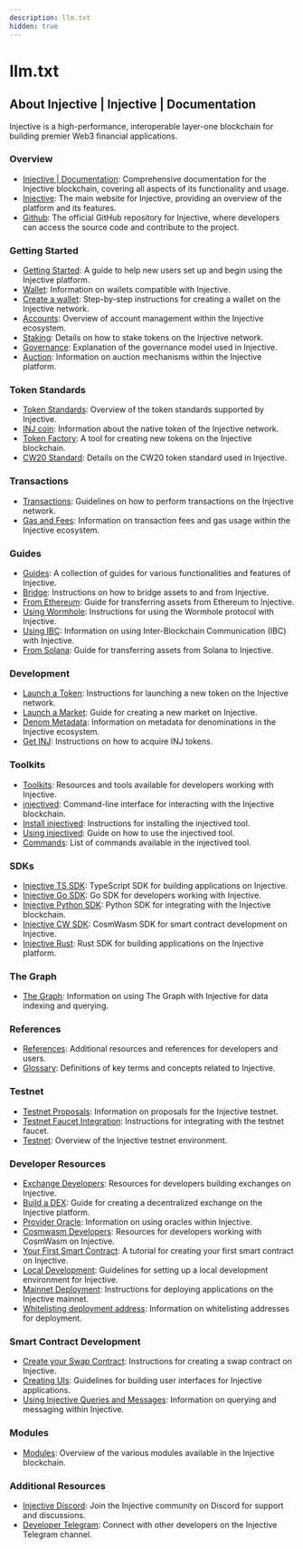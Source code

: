 ```yaml
---
description: llm.txt
hidden: true
---
```


# llm.txt

## About Injective | Injective | Documentation

Injective is a high-performance, interoperable layer-one blockchain for building premier Web3 financial applications.

### Overview

* [Injective | Documentation](https://docs.injective.network/): Comprehensive documentation for the Injective blockchain, covering all aspects of its functionality and usage.
* [Injective](https://injective.com/): The main website for Injective, providing an overview of the platform and its features.
* [Github](https://github.com/InjectiveLabs): The official GitHub repository for Injective, where developers can access the source code and contribute to the project.

### Getting Started

* [Getting Started](https://docs.injective.network/getting-started): A guide to help new users set up and begin using the Injective platform.
* [Wallet](https://docs.injective.network/getting-started/wallet): Information on wallets compatible with Injective.
* [Create a wallet](https://docs.injective.network/getting-started/wallet/create-a-wallet): Step-by-step instructions for creating a wallet on the Injective network.
* [Accounts](https://docs.injective.network/getting-started/wallet/accounts): Overview of account management within the Injective ecosystem.
* [Staking](https://docs.injective.network/getting-started/wallet/staking): Details on how to stake tokens on the Injective network.
* [Governance](https://docs.injective.network/getting-started/wallet/governance): Explanation of the governance model used in Injective.
* [Auction](https://docs.injective.network/getting-started/wallet/auction): Information on auction mechanisms within the Injective platform.

### Token Standards

* [Token Standards](https://docs.injective.network/getting-started/token-standards): Overview of the token standards supported by Injective.
* [INJ coin](https://docs.injective.network/getting-started/token-standards/inj-coin): Information about the native token of the Injective network.
* [Token Factory](https://docs.injective.network/getting-started/token-standards/token-factory): A tool for creating new tokens on the Injective blockchain.
* [CW20 Standard](https://docs.injective.network/getting-started/token-standards/cw20-standard): Details on the CW20 token standard used in Injective.

### Transactions

* [Transactions](https://docs.injective.network/getting-started/transactions): Guidelines on how to perform transactions on the Injective network.
* [Gas and Fees](https://docs.injective.network/getting-started/transactions/gas-and-fees): Information on transaction fees and gas usage within the Injective ecosystem.

### Guides

* [Guides](https://docs.injective.network/guides): A collection of guides for various functionalities and features of Injective.
* [Bridge](https://docs.injective.network/guides/bridge): Instructions on how to bridge assets to and from Injective.
* [From Ethereum](https://blog.injective.com/en/how-to-bridge-from-ethereum-to-injective-using-metamask/): Guide for transferring assets from Ethereum to Injective.
* [Using Wormhole](https://blog.injective.com/en/how-to-bridge-to-injective-using-wormhole/): Instructions for using the Wormhole protocol with Injective.
* [Using IBC](https://blog.injective.com/en/how-to-bridge-from-cosmos-to-injective-using-keplr/): Information on using Inter-Blockchain Communication (IBC) with Injective.
* [From Solana](https://blog.injective.com/en/how-to-bridge-from-solana-to-injective-using-phantom/): Guide for transferring assets from Solana to Injective.

### Development

* [Launch a Token](https://docs.injective.network/guides/launch-a-token): Instructions for launching a new token on the Injective network.
* [Launch a Market](https://docs.injective.network/guides/launch-a-market): Guide for creating a new market on Injective.
* [Denom Metadata](https://docs.injective.network/guides/denom-metadata): Information on metadata for denominations in the Injective ecosystem.
* [Get INJ](https://injective.com/getinj): Instructions on how to acquire INJ tokens.

### Toolkits

* [Toolkits](https://docs.injective.network/toolkits): Resources and tools available for developers working with Injective.
* [injectived](https://docs.injective.network/toolkits/injectived): Command-line interface for interacting with the Injective blockchain.
* [Install injectived](https://docs.injective.network/toolkits/injectived/install-injectived): Instructions for installing the injectived tool.
* [Using injectived](https://docs.injective.network/toolkits/injectived/using-injectived): Guide on how to use the injectived tool.
* [Commands](https://docs.injective.network/toolkits/injectived/advanced): List of commands available in the injectived tool.

### SDKs

* [Injective TS SDK](https://docs.ts.injective.network/): TypeScript SDK for building applications on Injective.
* [Injective Go SDK](https://github.com/InjectiveLabs/sdk-go/): Go SDK for developers working with Injective.
* [Injective Python SDK](https://github.com/InjectiveLabs/sdk-python): Python SDK for integrating with the Injective blockchain.
* [Injective CW SDK](https://github.com/InjectiveLabs/cw-injective): CosmWasm SDK for smart contract development on Injective.
* [Injective Rust](https://github.com/InjectiveLabs/injective-rust): Rust SDK for building applications on the Injective platform.

### The Graph

* [The Graph](https://docs.substreams.dev/documentation/how-to-guides/injective): Information on using The Graph with Injective for data indexing and querying.

### References

* [References](https://docs.injective.network/references): Additional resources and references for developers and users.
* [Glossary](https://docs.injective.network/glossary): Definitions of key terms and concepts related to Injective.

### Testnet

* [Testnet Proposals](https://docs.injective.network/developers/getting-started/guides/testnet-proposals): Information on proposals for the Injective testnet.
* [Testnet Faucet Integration](https://docs.injective.network/developers/getting-started/guides/testnet-faucet-integration): Instructions for integrating with the testnet faucet.
* [Testnet](https://docs.injective.network/nodes/validators/testnet): Overview of the Injective testnet environment.

### Developer Resources

* [Exchange Developers](https://docs.injective.network/developers/exchange-developers): Resources for developers building exchanges on Injective.
* [Build a DEX](https://docs.ts.injective.network/building-dapps/dapps-examples/dex): Guide for creating a decentralized exchange on the Injective platform.
* [Provider Oracle](https://docs.injective.network/developers/exchange-developers/provider-oracle): Information on using oracles within Injective.
* [Cosmwasm Developers](https://docs.injective.network/developers/cosmwasm-developers): Resources for developers working with CosmWasm on Injective.
* [Your First Smart Contract](https://docs.injective.network/developers/cosmwasm-developers/your-first-smart-contract): A tutorial for creating your first smart contract on Injective.
* [Local Development](https://docs.injective.network/developers/cosmwasm-developers/guides/local-development): Guidelines for setting up a local development environment for Injective.
* [Mainnet Deployment](https://docs.injective.network/developers/cosmwasm-developers/guides/mainnet-deployment): Instructions for deploying applications on the Injective mainnet.
* [Whitelisting deployment address](https://docs.injective.network/developers/cosmwasm-developers/guides/whitelisting-deployment-address): Information on whitelisting addresses for deployment.

### Smart Contract Development

* [Create your Swap Contract](https://docs.injective.network/developers/cosmwasm-developers/guides/create-your-swap-contract): Instructions for creating a swap contract on Injective.
* [Creating UIs](https://docs.injective.network/developers/cosmwasm-developers/guides/creating-uis): Guidelines for building user interfaces for Injective applications.
* [Using Injective Queries and Messages](https://docs.injective.network/developers/cosmwasm-developers/cosmwasm-any): Information on querying and messaging within Injective.

### Modules

* [Modules](https://docs.injective.network/developers/modules): Overview of the various modules available in the Injective blockchain.

### Additional Resources

* [Injective Discord](https://discord.gg/injective): Join the Injective community on Discord for support and discussions.
* [Developer Telegram](https://t.me/+qorn-J06fzA0YTZl): Connect with other developers on the Injective Telegram channel.
